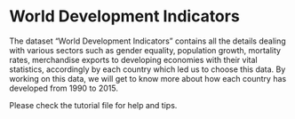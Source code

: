 # World Development Indicators
The dataset “World Development Indicators” contains all the details dealing with various sectors such as gender equality, population growth, mortality rates, merchandise exports to developing economies with their vital statistics, accordingly by each country which led us to choose this data. By working on this data, we will get to know more about how each country has developed from 1990 to 2015.
 
 Please check the tutorial file for help and tips.
